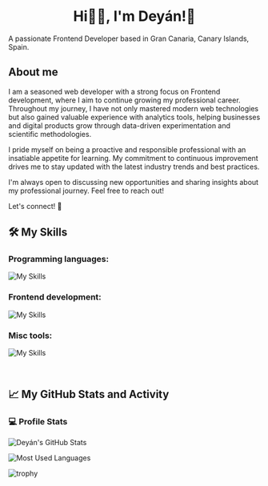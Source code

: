 <h1 align="center">Hi👋🏽, I'm Deyán!🦇</h1>

A passionate Frontend Developer based in Gran Canaria, Canary Islands, Spain.

## About me

I am a seasoned web developer with a strong focus on Frontend development, where I aim to continue growing my professional career. Throughout my journey, I have not only mastered modern web technologies but also gained valuable experience with analytics tools, helping businesses and digital products grow through data-driven experimentation and scientific methodologies.

I pride myself on being a proactive and responsible professional with an insatiable appetite for learning. My commitment to continuous improvement drives me to stay updated with the latest industry trends and best practices.

I'm always open to discussing new opportunities and sharing insights about my professional journey. Feel free to reach out!

Let's connect! 👋

## 🛠️ My Skills

### Programming languages:

![My Skills](https://skillicons.dev/icons?i=js,ts,php)

### Frontend development:

![My Skills](https://skillicons.dev/icons?i=svelte,react,redux,html,css,sass,materialui,rollupjs,vite,jest,cypress,webflow,wordpress)

### Misc tools:

![My Skills](https://skillicons.dev/icons?i=git,github,githubactions,vscode,postman,figma)

<br/>

## 📈 My GitHub Stats and Activity

### 💻 Profile Stats

![Deyán's GitHub Stats](https://github-readme-stats.vercel.app/api?username=deyanfgsdev&theme=tokyonight&show_icons=true)

![Most Used Languages](https://github-readme-stats.vercel.app/api/top-langs/?username=deyanfgsdev&layout=compact&theme=algolia)

![trophy](https://github-profile-trophy.vercel.app/?username=deyanfgsdev&theme=onedark)
